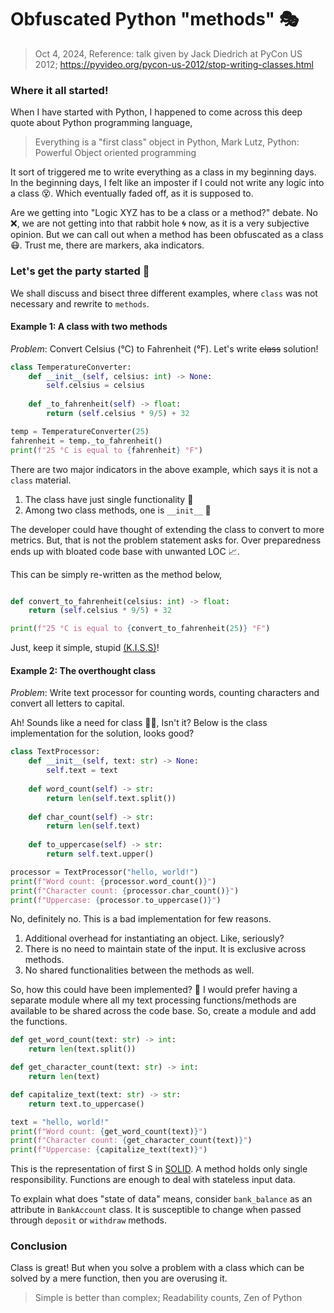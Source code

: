 # Obfuscated Python "methods" 🎭
> Oct 4, 2024, Reference: talk given by Jack Diedrich at PyCon US 2012; https://pyvideo.org/pycon-us-2012/stop-writing-classes.html

### Where it all started!

When I have started with Python, I happened to come across this deep quote about Python programming language,
> Everything is a "first class" object in Python, Mark Lutz, Python: Powerful Object oriented programming

It sort of triggered me to write everything as a class in my beginning days. In the beginning days, I felt like an imposter if I could not write any logic into a class 😵. Which eventually faded off, as it is supposed to. 

Are we getting into "Logic XYZ has to be a class or a method?" debate. No ❌, we are not getting into that rabbit hole 🌀 now, as it is a very subjective opinion. But we can call out when a method has been obfuscated as a class 😷. Trust me, there are markers, aka indicators.

### Let's get the party started 🎉

We shall discuss and bisect three different examples, where `class` was not necessary and rewrite to `methods`. 

#### Example 1: A class with two methods
_Problem_: Convert Celsius (°C) to Fahrenheit (°F). 
Let's write ~~class~~ solution!
```py title="c_to_f.py"
class TemperatureConverter:
    def __init__(self, celsius: int) -> None:
        self.celsius = celsius
    
    def _to_fahrenheit(self) -> float:
        return (self.celsius * 9/5) + 32

temp = TemperatureConverter(25)
fahrenheit = temp._to_fahrenheit()
print(f"25 °C is equal to {fahrenheit} °F")
```

There are two major indicators in the above example, which says it is not a `class` material. 
1. The class have just single functionality 🤦
2. Among two class methods, one is `__init__` 🤯

The developer could have thought of extending the class to convert to more metrics. But, that is not the problem statement asks for. Over preparedness ends up with bloated code base with unwanted LOC 📈. 

This can be simply re-written as the method below,
```py title="c_to_f_method.py"

def convert_to_fahrenheit(celsius: int) -> float:
    return (self.celsius * 9/5) + 32

print(f"25 °C is equal to {convert_to_fahrenheit(25)} °F")
```

Just, keep it simple, stupid [(K.I.S.S)](https://www.interaction-design.org/literature/topics/keep-it-simple-stupid)!

#### Example 2: The overthought class

_Problem_: Write text processor for counting words, counting characters and convert all letters to capital. 

Ah! Sounds like a need for class 🏃‍♂️, Isn't it? Below is the class implementation for the solution, looks good? 

```py title="text_processor.py"
class TextProcessor:
    def __init__(self, text: str) -> None:
        self.text = text
    
    def word_count(self) -> str:
        return len(self.text.split())
    
    def char_count(self) -> str:
        return len(self.text)
    
    def to_uppercase(self) -> str:
        return self.text.upper()

processor = TextProcessor("hello, world!")
print(f"Word count: {processor.word_count()}")
print(f"Character count: {processor.char_count()}")
print(f"Uppercase: {processor.to_uppercase()}")
```

No, definitely no. This is a bad implementation for few reasons. 
1. Additional overhead for instantiating an object. Like, seriously? 
2. There is no need to maintain state of the input. It is exclusive across methods. 
3. No shared functionalities between the methods as well. 

So, how this could have been implemented? 🤔
I would prefer having a separate module where all my text processing functions/methods are available to be shared across the code base. So, create a module and add the functions. 

```py title="text-processing-functions.py"
def get_word_count(text: str) -> int:
    return len(text.split())

def get_character_count(text: str) -> int:
    return len(text)

def capitalize_text(text: str) -> str:
    return text.to_uppercase()

text = "hello, world!"
print(f"Word count: {get_word_count(text)}")
print(f"Character count: {get_character_count(text)}")
print(f"Uppercase: {capitalize_text(text)}")
```

This is the representation of first S in [SOLID](https://stackoverflow.blog/2021/11/01/why-solid-principles-are-still-the-foundation-for-modern-software-architecture/). A method holds only single responsibility. Functions are enough to deal with stateless input data. 

To explain what does "state of data" means, consider `bank_balance` as an attribute in `BankAccount` class. It is susceptible to change when passed through `deposit` or `withdraw` methods.

### Conclusion

Class is great! But when you solve a problem with a class which can be solved by a mere function, then you are overusing it. 
> Simple is better than complex; Readability counts, Zen of Python

